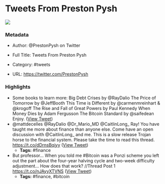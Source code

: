 # Tweets From Preston Pysh

![](https://pbs.twimg.com/profile_images/1408783276081299462/f4Ye5n7-.jpg)

### Metadata

- Author: @PrestonPysh on Twitter
- Full Title: Tweets From Preston Pysh
- Category: #tweets


- URL: https://twitter.com/PrestonPysh

### Highlights

- Some books to learn more:
  Big Debt Crises by @RayDalio
  The Price of Tomorrow by @JeffBooth
  This Time is Different by @carmenmreinhart
  & @krogoff
  The Rise and Fall of Great Powers by Paul Kennedy
  When Money Dies by Adam Fergusson
  The Bitcoin Standard by @saifedean
  Enjoy. ([View Tweet](https://twitter.com/search?q=Some%20books%20to%20learn%20more%3A%20%20Big%20Debt%20Crises%20by%20%40RayDalio%20The%20Price%20of%20Tomorrow%20by%20%40JeffBooth%20This%20Time%20is%20Different%20by%20%40carmenmreinhart%20%20%26%20%40krogoff%20The%20Rise%20and%20Fall%20of%20Great%20Powers%20by%20Paul%20Kennedy%20When%20Money%20Dies%20by%20Adam%20Fergusson%20The%20Bitco%20%28from%3A%40PrestonPysh%29))
- @mattdecelles @RayDalio @Dr_Mario_MD @CaitlinLong_ Ray! You have taught me more about finance than anyone else. Come have an open discussion with @CaitlinLong_ and me. This is a slow release Trojan horse to the financial system. Please take the time to read this thread. https://t.co/dDrnsBqiyy ([View Tweet](https://twitter.com/search?q=%40mattdecelles%20%40RayDalio%20%40Dr_Mario_MD%20%40CaitlinLong_%20Ray%21%20%20You%20have%20taught%20me%20more%20about%20finance%20than%20anyone%20else.%20%20Come%20have%20an%20open%20discussion%20with%20%40CaitlinLong_%20%20and%20me.%20%20This%20is%20a%20slow%20release%20Trojan%20horse%20to%20the%20financial%20system.%20%20Please%20%28from%3A%40PrestonPysh%29))
    - **Tags:** #finance
- But professor...
  When you told me #Bitcoin was a Ponzi scheme you left out the part about the four-year halving cycle and two-week difficulty adjustment...
  How does that work? 
  //Thread Post 1 https://t.co/nJAyyXTVNS ([View Tweet](https://twitter.com/search?q=But%20professor...%20%20When%20you%20told%20me%20%23Bitcoin%20was%20a%20Ponzi%20scheme%20you%20left%20out%20the%20part%20about%20the%20four-year%20halving%20cycle%20and%20two-week%20difficulty%20adjustment...%20%20How%20does%20that%20work%3F%20%20%20%20//Thread%20Post%201%20https%3A//t.co/nJAyyXTVNS%20%28from%3A%40PrestonPysh%29))
    - **Tags:** #finance, #bitcoin
